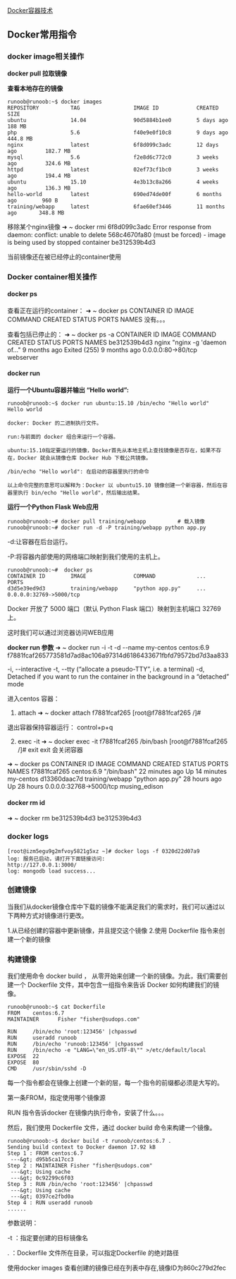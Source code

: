 [Docker容器技术](https://zhuanlan.zhihu.com/p/32462416)

## Docker常用指令

### docker image相关操作
**docker pull 拉取镜像**


**查看本地存在的镜像**
```
runoob@runoob:~$ docker images           
REPOSITORY          TAG                 IMAGE ID            CREATED             SIZE
ubuntu              14.04               90d5884b1ee0        5 days ago          188 MB
php                 5.6                 f40e9e0f10c8        9 days ago          444.8 MB
nginx               latest              6f8d099c3adc        12 days ago         182.7 MB
mysql               5.6                 f2e8d6c772c0        3 weeks ago         324.6 MB
httpd               latest              02ef73cf1bc0        3 weeks ago         194.4 MB
ubuntu              15.10               4e3b13c8a266        4 weeks ago         136.3 MB
hello-world         latest              690ed74de00f        6 months ago        960 B
training/webapp     latest              6fae60ef3446        11 months ago       348.8 MB
```

移除某个nginx镜像
➜  ~ docker rmi 6f8d099c3adc
Error response from daemon: conflict: unable to delete 568c4670fa80 (must be forced) - image is being used by stopped container be312539b4d3

当前镜像还在被已经停止的container使用


### Docker container相关操作
#### docker ps
查看正在运行的container：
➜  ~ docker ps
CONTAINER ID   IMAGE   COMMAND   CREATED  STATUS   PORTS    NAMES
没有。。。

查看包括已停止的：
➜  ~ docker ps -a
CONTAINER ID    IMAGE    COMMAND                  CREATED             STATUS           PORTS                  NAMES
be312539b4d3    nginx    "nginx -g 'daemon of…"   9 months ago        Exited (255) 9 months ago   0.0.0.0:80->80/tcp   webserver

#### docker run
**运行一个Ubuntu容器并输出 “Hello world”:**
```
runoob@runoob:~$ docker run ubuntu:15.10 /bin/echo "Hello world"
Hello world

docker: Docker 的二进制执行文件。

run:与前面的 docker 组合来运行一个容器。

ubuntu:15.10指定要运行的镜像，Docker首先从本地主机上查找镜像是否存在，如果不存在，Docker 就会从镜像仓库 Docker Hub 下载公共镜像。

/bin/echo "Hello world": 在启动的容器里执行的命令

以上命令完整的意思可以解释为：Docker 以 ubuntu15.10 镜像创建一个新容器，然后在容器里执行 bin/echo "Hello world"，然后输出结果。
```

**运行一个Python Flask Web应用**
```
runoob@runoob:~# docker pull training/webapp          # 载入镜像
runoob@runoob:~# docker run -d -P training/webapp python app.py
```
-d:让容器在后台运行。

-P:将容器内部使用的网络端口映射到我们使用的主机上。
```
runoob@runoob:~#  docker ps
CONTAINER ID        IMAGE               COMMAND             ...        PORTS                 
d3d5e39ed9d3        training/webapp     "python app.py"     ...        0.0.0.0:32769->5000/tcp
```
Docker 开放了 5000 端口（默认 Python Flask 端口）映射到主机端口 32769 上。

这时我们可以通过浏览器访问WEB应用

**docker run 参数**
➜  ~ docker run -i -t -d --name my-centos centos:6.9
f7881fcaf265773581d7ad8ac106a97314d6186433671fbfd79572bd7d3aa833

-i, --interactive
-t, --tty (“allocate a pseudo-TTY”, i.e. a terminal)
-d, Detached if you want to run the container in the background in a “detached” mode

进入centos 容器：
1. attach
➜  ~ docker attach f7881fcaf265
[root@f7881fcaf265 /]#

退出容器保持容器运行：
control+p+q

2. exec -it
➜  ~ docker exec -it f7881fcaf265 /bin/bash
[root@f7881fcaf265 /]# exit
exit 会关闭容器

➜  ~ docker ps
CONTAINER ID    IMAGE    COMMAND     CREATED             STATUS              PORTS                     NAMES
f7881fcaf265        centos:6.9          "/bin/bash"         22 minutes ago      Up 14 minutes                                 my-centos
d13360daac7d        training/webapp     "python app.py"     28 hours ago        Up 28 hours         0.0.0.0:32768->5000/tcp   musing_edison


#### docker rm id
➜  ~ docker rm be312539b4d3
be312539b4d3


### docker logs
```
[root@izm5egu9g2mfvoy5821g5xz ~]# docker logs -f 0320d22d07a9
log: 服务已启动，请打开下面链接访问:
http://127.0.0.1:3000/
log: mongodb load success...
```

### 创建镜像
当我们从docker镜像仓库中下载的镜像不能满足我们的需求时，我们可以通过以下两种方式对镜像进行更改。

1.从已经创建的容器中更新镜像，并且提交这个镜像
2.使用 Dockerfile 指令来创建一个新的镜像

### 构建镜像
我们使用命令 docker build ， 从零开始来创建一个新的镜像。为此，我们需要创建一个 Dockerfile 文件，其中包含一组指令来告诉 Docker 如何构建我们的镜像。
```
runoob@runoob:~$ cat Dockerfile 
FROM    centos:6.7
MAINTAINER      Fisher "fisher@sudops.com"

RUN     /bin/echo 'root:123456' |chpasswd
RUN     useradd runoob
RUN     /bin/echo 'runoob:123456' |chpasswd
RUN     /bin/echo -e "LANG=\"en_US.UTF-8\"" >/etc/default/local
EXPOSE  22
EXPOSE  80
CMD     /usr/sbin/sshd -D
```

每一个指令都会在镜像上创建一个新的层，每一个指令的前缀都必须是大写的。

第一条FROM，指定使用哪个镜像源

RUN 指令告诉docker 在镜像内执行命令，安装了什么。。。

然后，我们使用 Dockerfile 文件，通过 docker build 命令来构建一个镜像。

```
runoob@runoob:~$ docker build -t runoob/centos:6.7 .
Sending build context to Docker daemon 17.92 kB
Step 1 : FROM centos:6.7
 ---&gt; d95b5ca17cc3
Step 2 : MAINTAINER Fisher "fisher@sudops.com"
 ---&gt; Using cache
 ---&gt; 0c92299c6f03
Step 3 : RUN /bin/echo 'root:123456' |chpasswd
 ---&gt; Using cache
 ---&gt; 0397ce2fbd0a
Step 4 : RUN useradd runoob
......
```
参数说明：

-t ：指定要创建的目标镜像名

. ：Dockerfile 文件所在目录，可以指定Dockerfile 的绝对路径

使用docker images 查看创建的镜像已经在列表中存在,镜像ID为860c279d2fec
